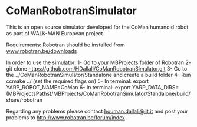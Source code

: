 CoManRobotranSimulator
======================

This is an open source simulator developed for the CoMan humanoid robot as part of WALK-MAN European project.

Requirements:
Robotran should be installed from www.robotran.be/downloads

In order to use the simulator:
1- Go to your MBProjects folder of Robotran
2- git clone https://github.com/HDallali/CoManRobotranSimulator.git
3- Go to the ../CoManRobotranSimulator/Standalone and create a build folder
4- Run ccmake ../ (set the required flags on)
5- In terminal: export YARP_ROBOT_NAME=CoMan
6- In terminal: export YARP_DATA_DIRS=(MBProjectsPaths)/MBProjects/CoManRobotranSimulator/Standalone/build/share/robotran

Regarding any problems please contact houman.dallali@iit.it and post your problems to http://www.robotran.be/forum/index .
